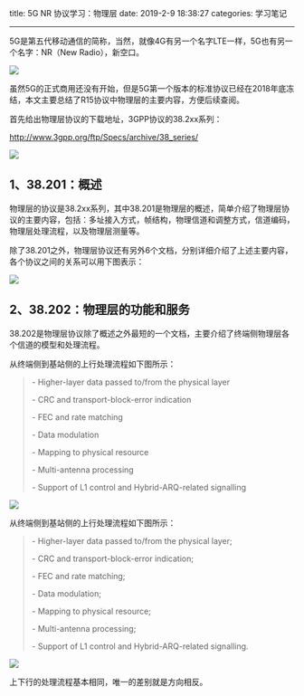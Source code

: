 title: 5G NR 协议学习：物理层
date: 2019-2-9 18:38:27
categories: 学习笔记

---

5G是第五代移动通信的简称，当然，就像4G有另一个名字LTE一样，5G也有另一个名字：NR（New Radio），新空口。

<!--more-->



![](http://wx1.sinaimg.cn/mw690/aeba7ac3gy1fzzzagalqoj20kk0asq30.jpg)

虽然5G的正式商用还没有开始，但是5G第一个版本的标准协议已经在2018年底冻结，本文主要总结了R15协议中物理层的主要内容，方便后续查阅。

首先给出物理层协议的下载地址，3GPP协议的38.2xx系列：

http://www.3gpp.org/ftp/Specs/archive/38_series/

![](http://wx3.sinaimg.cn/mw690/aeba7ac3gy1fzzzakflxvj20r60hx0tg.jpg)

## 1、38.201：概述

物理层的协议是38.2xx系列，其中38.201是物理层的概述，简单介绍了物理层协议的主要内容，包括：多址接入方式，帧结构，物理信道和调整方式，信道编码，物理层处理流程，以及物理层测量等。

除了38.201之外，物理层协议还有另外6个文档，分别详细介绍了上述主要内容，各个协议之间的关系可以用下图表示：

![](http://wx4.sinaimg.cn/mw690/aeba7ac3gy1fzzzanpjnyj20m60e4mxm.jpg)



## 2、38.202：物理层的功能和服务

38.202是物理层协议除了概述之外最短的一个文档，主要介绍了终端侧物理层各个信道的模型和处理流程。

从终端侧到基站侧的上行处理流程如下图所示：

> \-    Higher-layer data passed to/from the physical layer
>
> \-    CRC and transport-block-error indication
>
> \-    FEC and rate matching
>
> \-    Data modulation
>
> \-    Mapping to physical resource
>
> \-    Multi-antenna processing
>
> \-    Support of L1 control and Hybrid-ARQ-related signalling



![](http://wx3.sinaimg.cn/mw690/aeba7ac3gy1fzzzqqqt4gj20sz0fxta3.jpg)

从终端侧到基站侧的上行处理流程如下图所示：

> \-    Higher-layer data passed to/from the physical layer;
>
> \-    CRC and transport-block-error indication;
>
> \-    FEC and rate matching;
>
> \-    Data modulation;
>
> \-    Mapping to physical resource;
>
> \-    Multi-antenna processing;
>
> \-    Support of L1 control and Hybrid-ARQ-related signalling.

![](http://wx3.sinaimg.cn/mw690/aeba7ac3gy1fzzzqw5sblj20t00eyjsp.jpg)

上下行的处理流程基本相同，唯一的差别就是方向相反。
